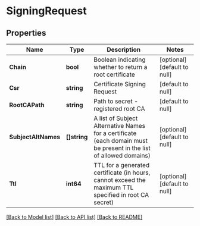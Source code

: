 # SigningRequest

## Properties
Name | Type | Description | Notes
------------ | ------------- | ------------- | -------------
**Chain** | **bool** | Boolean indicating whether to return a root certificate | [optional] [default to null]
**Csr** | **string** | Certificate Signing Request | [default to null]
**RootCAPath** | **string** | Path to secret - registered root CA | [default to null]
**SubjectAltNames** | **[]string** | A list of Subject Alternative Names for a certificate (each domain must be present in the list of allowed domains) | [optional] [default to null]
**Ttl** | **int64** | TTL for a generated certificate (in hours, cannot exceed the maximum TTL specified in root CA secret) | [optional] [default to null]

[[Back to Model list]](../README.md#documentation-for-models) [[Back to API list]](../README.md#documentation-for-api-endpoints) [[Back to README]](../README.md)

